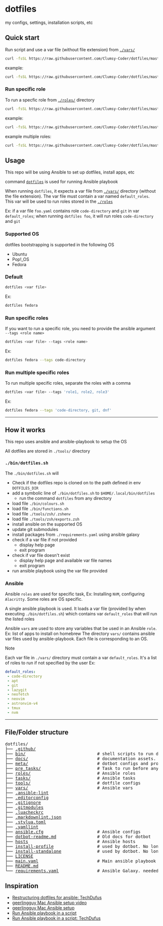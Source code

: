 # dotfiles

my configs, settings, installation scripts, etc

## Quick start

Run script and use a var file (without file extension) from [`./vars/`](./vars)

```bash
curl -fsSL https://raw.githubusercontent.com/Clumsy-Coder/dotfiles/master/bin/dotfiles.sh | bash -s -- <var filename without file extension>
```

example:

```bash
curl -fsSL https://raw.githubusercontent.com/Clumsy-Coder/dotfiles/master/bin/dotfiles.sh | bash -s -- fedora
```

### Run specific role

To run a specfic role from [`./roles/`](./roles/) directory

```bash
curl -fsSL https://raw.githubusercontent.com/Clumsy-Coder/dotfiles/master/bin/dotfiles.sh | bash -s -- <var filename> --tags <role name>
```

example:

```bash
curl -fsSL https://raw.githubusercontent.com/Clumsy-Coder/dotfiles/master/bin/dotfiles.sh | bash -s -- fedora --tags code-directory
```

example multiple roles:

```bash
curl -fsSL https://raw.githubusercontent.com/Clumsy-Coder/dotfiles/master/bin/dotfiles.sh | bash -s -- fedora --tags 'code-directory, dnf'
```

## Usage

This repo will be using Ansible to set up dotfiles, install apps, etc

command [`dotfiles`](./bin/dotfiles.sh) is used for running Ansible playbook

When running `dotfiles`, it expects a var file from [`./vars/`](./vars) directory (without the file extension).
The var file must contain a var named `default_roles`. This var will be used to run roles stored in the [`./roles`](./roles)

Ex: if a var file `foo.yaml` contains role `code-directory` and `git` in var `default_roles`; when running `dotfiles foo`, it will run roles `code-directory` and `git`

### Supported OS

dotfiles bootstrapping is supported in the following OS

- Ubuntu
- Pop!_OS
- Fedora

### Default

```bash
dotfiles <var file>
```

Ex:

```bash
dotfiles fedora
```

### Run specific roles

If you want to run a specific role, you need to provide the ansible argument `--tags <role name>`

```bash
dotfiles <var file> --tags <role name>
```

Ex:

```bash
dotfiles fedora --tags code-directory
```

### Run multiple specific roles

To run multiple specific roles, separate the roles with a comma

```bash
dotfiles <var file> --tags 'role1, role2, role3'
```

Ex:

```bash
dotfiles fedora --tags 'code-directory, git, dnf'
```

---

## How it works

This repo uses ansible and ansible-playbook to setup the OS

All dotfiles are stored in `./tools/` directory

### `./bin/dotfiles.sh`

The `./bin/dotfiles.sh` will

- Check if the dotfiles repo is cloned on to the path defined in env `DOTFILES_DIR`
- add a symbolic line of `./bin/dotfiles.sh` to `$HOME/.local/bin/dotfiles`
  - run the command `dotfiles` from any directory
- load file `./bin/colours.sh`
- load file `./bin/functions.sh`
- load file `./tools/zsh/.zshenv`
- load file `./tools/zsh/exports.zsh`
- install ansible on the supported OS
- update git submodules
- install packages from `./requirements.yaml` using ansible galaxy
- check if a var file if not provided
  - display help page
  - exit program
- check if var file doesn't exist
  - display help page and available var file names
  - exit program
- run ansible playbook using the var file provided

### Ansible

Ansible `roles` are used for specific task, Ex: Installing `NVM`, configuring `Alacritty`. Some roles
are OS specific.

A single ansible playbook is used. It loads a var file (provided by when executing `./bin/dotfiles.sh`)
which contains var `default_roles` that will run the listed roles

Ansible `vars` are used to store any variables that be used in an Ansible `role`. Ex: list of apps to install on homebrew
The directory `vars/` contains ansible var files used by ansible-playbook. Each file is corresponding
to an OS.

> [!NOTE]
> Each var file in `./vars/` directory must contain a var `default_roles`. It's a list of roles to run if not specified by the user
> Ex:
>
> ```yaml
> default_roles:
>  - code-directory
>  - apt
>  - git
>  - lazygit
>  - neofetch
>  - neovim
>  - astronvim-v4
>  - tmux
>  - nvm
> ```

---

## File/Folder structure

<!--
Quick tip: to generate tree structure with URL, run the following command
tree . -L 1 -a -C --dirsfirst -H "."
-->
<pre>
dotfiles/
├── <a class="DIR" href="./.github/">.github/</a>
├── <a class="DIR" href="./bin/">bin/</a>                            # shell scripts to run dotfiles and ansible-playbook
├── <a class="DIR" href="./docs/">docs/</a>                           # documentation assets. Ex: screenshots
├── <a class="DIR" href="./meta/">meta/</a>                           # dotbot configs and profiles. No longer in use
├── <a class="DIR" href="./pre_tasks/">pre_tasks/</a>                      # Task to run before anything else in ansible-playbook
├── <a class="DIR" href="./roles/">roles/</a>                          # Ansible roles
├── <a class="DIR" href="./tasks/">tasks/</a>                          # Ansible tasks
├── <a class="DIR" href="./tools/">tools/</a>                          # dotfile configs
├── <a class="DIR" href="./vars/">vars/</a>                           # Ansible vars
├── <a class="NORM" href="./.ansible-lint">.ansible-lint</a>
├── <a class="NORM" href="./.editorconfig">.editorconfig</a>
├── <a class="NORM" href="./.gitignore">.gitignore</a>
├── <a class="NORM" href="./.gitmodules">.gitmodules</a>
├── <a class="NORM" href="./.luacheckrc">.luacheckrc</a>
├── <a class="NORM" href="./.markdownlint.json">.markdownlint.json</a>
├── <a class="NORM" href="./.stylua.toml">.stylua.toml</a>
├── <a class="NORM" href="./.yamllint">.yamllint</a>
├── <a class="NORM" href="./ansible.cfg">ansible.cfg</a>                     # Ansible configs
├── <a class="NORM" href="./dotbot-readme.md">dotbot-readme.md</a>                # Old docs for dotbot
├── <a class="NORM" href="./hosts">hosts</a>                           # Ansible hosts
├── <a class="EXEC" href="./install-profile">install-profile</a>                 # used by dotbot. No longer in use
├── <a class="EXEC" href="./install-standalone">install-standalone</a>              # used by dotbot. No longer in use
├── <a class="NORM" href="./LICENSE">LICENSE</a>
├── <a class="NORM" href="./main.yaml">main.yaml</a>                       # Main ansible playbook file
├── <a class="NORM" href="./README.md">README.md</a>
└── <a class="NORM" href="./requirements.yaml">requirements.yaml</a>               # Ansible Galaxy. needed before running Ansible
</pre>

## Inspiration

- [Restructuring dotfiles for ansible: TechDufus](https://youtu.be/hPPIScBt4Gw)
- [geerlingguy Mac Ansible setup video](https://youtu.be/1VhPVu5EK5o?si=3dpZaRqs_Ux5GK-E)
- [geerlingguy Mac Ansible setup](https://github.com/geerlingguy/mac-dev-playbook)
- [Run Ansible playbook in a script](https://github.com/frdmn/dotfiles/tree/master)
- [Run Ansible playbook in a script: TechDufus](https://github.com/TechDufus/dotfiles)
